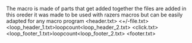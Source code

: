The macro is made of parts that get added together the files are added in this oreder
it was made to be used with razers macros but can be easily adapted for any macro program
<header.txt>
  <+/-file.txt>
    <loop_header_1.txt>loopcount<loop_header_2.txt>
    <click.txt>
    <loop_footer_1.txt>loopcount<loop_footer_2.txt>
<footer.txt>
